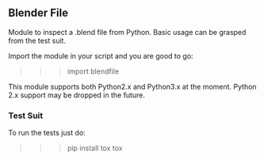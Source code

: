 Blender File
------------

Module to inspect a .blend file from Python.
Basic usage can be grasped from the test suit.

Import the module in your script and you are good to go:

   >>> import blendfile

This module supports both Python2.x and Python3.x at the moment.
Python 2.x support may be dropped in the future.

### Test Suit

To run the tests just do:

   >>> pip install tox
   >>> tox

